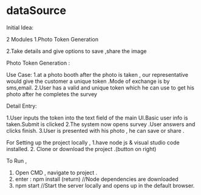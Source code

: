 # dataSource

Initial Idea:

2 Modules
1.Photo Token Generation

2.Take details and give options to save ,share the image


Photo Token Generation :

Use Case:
1.at a photo booth after the photo is taken , our representative would give the customer a unique token .Mode of exchange is by sms,email.
2.User has a valid and unique token which he can use to get his photo after he completes the survey

Detail Entry:

1.User inputs the token into the text field of the main UI.Basic user info is taken.Submit is clicked
2.The system now opens survey .User answers and clicks finish.
3.User is presented with his photo , he can save or share .

For Setting up the project locally  ,
1.have node js & visual studio code installed.
2. Clone or download the project .(button on right)


To Run ,
1. Open CMD , navigate to project .
2. enter : npm install (return)
//Node dependencies are downloaded
3. npm start 
//Start the server locally and opens up in the default browser.
